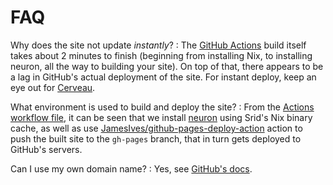 # FAQ

Why does the site not update *instantly*?
:  The [GitHub Actions](https://github.com/features/actions) build itself takes about 2 minutes to finish (beginning from installing Nix, to installing neuron, all the way to building your site). On top of that, there appears to be a lag in GitHub's actual deployment of the site. For instant deploy, keep an eye out for [Cerveau](https://neuron.zettel.page/041726b3.html).

What environment is used to build and deploy the site?
: From the [Actions workflow file](https://github.com/srid/neuron-template/blob/master/.github/workflows/publish.yaml), it can be seen that we install [neuron](https://neuron.zettel.page/) using Srid's Nix binary cache, as well as use [JamesIves/github-pages-deploy-action](https://github.com/JamesIves/github-pages-deploy-action) action to push the built site to the `gh-pages` branch, that in turn gets deployed to GitHub's servers.

Can I use my own domain name?
: Yes, see [GitHub's docs](https://help.github.com/en/github/working-with-github-pages/configuring-a-custom-domain-for-your-github-pages-site).
